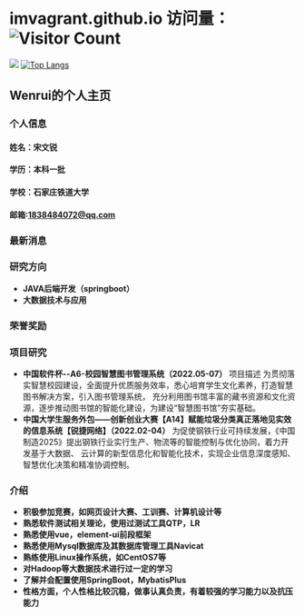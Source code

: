 # imvagrant.github.io 访问量：![Visitor Count](https://profile-counter.glitch.me/imvagrant/count.svg)
![](https://github-readme-stats.vercel.app/api?username=mayandev&theme=dark)
[![Top Langs](https://github-readme-stats.vercel.app/api/top-langs/?username=imvagrant)](https://github.com/imvagrant/github-readme-stats)
## Wenrui的个人主页
### 个人信息
#### 姓名：宋文锐
#### 学历：本科一批
#### 学校：石家庄铁道大学
#### 邮箱:1838484072@qq.com

### 最新消息

### 研究方向
- **JAVA后端开发（springboot）**
- **大数据技术与应用**
### 荣誉奖励

### 项目研究
- **中国软件杯--A6-校园智慧图书管理系统（2022.05-07）**
项目描述
为贯彻落实智慧校园建设，全面提升优质服务效率，悉心培育学生文化素养，打造智慧图书解决方案，引入图书管理系统，
充分利用图书馆丰富的藏书资源和文化资源，逐步推动图书馆的智能化建设，为建设“智慧图书馆”夯实基础。
- **中国大学生服务外包——创新创业大赛【A14】赋能垃圾分类真正落地见实效的信息系统【锐捷网络】（2022.02-04）**
为促使钢铁行业可持续发展，《中国制造2025》提出钢铁行业实行生产、物流等的智能控制与优化协同，着力开发基于大数据、
云计算的新型信息化和智能化技术，实现企业信息深度感知、智慧优化决策和精准协调控制。

### 介绍
- **积极参加竞赛，如网页设计大赛、工训赛、计算机设计等**
- **熟悉软件测试相关理论，使用过测试工具QTP，LR**
- **熟悉使用vue，element-ui前段框架**
- **熟悉使用Mysql数据库及其数据库管理工具Navicat**
- **熟练使用Linux操作系统，如CentOS7等**
- **对Hadoop等大数据技术进行过一定的学习**
- **了解并会配置使用SpringBoot，MybatisPlus**
- **性格方面，个人性格比较沉稳，做事认真负责，有着较强的学习能力以及抗压能力**
